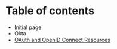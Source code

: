 # Table of contents

* Initial page
* Okta
* [OAuth and OpenID Connect Resources](oauth-and-openid-connect-resources.md)

